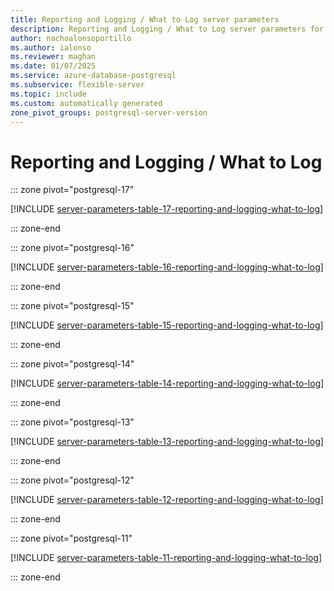 ```yaml
---
title: Reporting and Logging / What to Log server parameters
description: Reporting and Logging / What to Log server parameters for Azure Database for PostgreSQL - Flexible Server.
author: nachoalonsoportillo
ms.author: ialonso
ms.reviewer: maghan
ms.date: 01/07/2025
ms.service: azure-database-postgresql
ms.subservice: flexible-server
ms.topic: include
ms.custom: automatically generated
zone_pivot_groups: postgresql-server-version
---
```

# Reporting and Logging / What to Log


::: zone pivot="postgresql-17"

[!INCLUDE [server-parameters-table-17-reporting-and-logging-what-to-log](./includes/server-parameters-table-17-reporting-and-logging-what-to-log.md)]

::: zone-end


::: zone pivot="postgresql-16"

[!INCLUDE [server-parameters-table-16-reporting-and-logging-what-to-log](./includes/server-parameters-table-16-reporting-and-logging-what-to-log.md)]

::: zone-end


::: zone pivot="postgresql-15"

[!INCLUDE [server-parameters-table-15-reporting-and-logging-what-to-log](./includes/server-parameters-table-15-reporting-and-logging-what-to-log.md)]

::: zone-end


::: zone pivot="postgresql-14"

[!INCLUDE [server-parameters-table-14-reporting-and-logging-what-to-log](./includes/server-parameters-table-14-reporting-and-logging-what-to-log.md)]

::: zone-end


::: zone pivot="postgresql-13"

[!INCLUDE [server-parameters-table-13-reporting-and-logging-what-to-log](./includes/server-parameters-table-13-reporting-and-logging-what-to-log.md)]

::: zone-end


::: zone pivot="postgresql-12"

[!INCLUDE [server-parameters-table-12-reporting-and-logging-what-to-log](./includes/server-parameters-table-12-reporting-and-logging-what-to-log.md)]

::: zone-end


::: zone pivot="postgresql-11"

[!INCLUDE [server-parameters-table-11-reporting-and-logging-what-to-log](./includes/server-parameters-table-11-reporting-and-logging-what-to-log.md)]

::: zone-end


